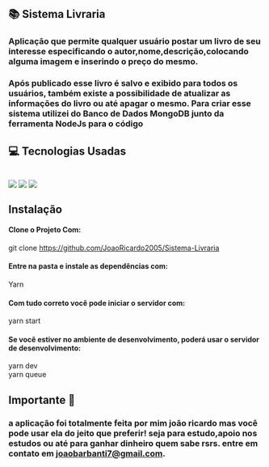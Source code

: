 ## 📚 Sistema Livraria

### Aplicação que permite qualquer usuário postar um livro de seu interesse especificando o autor,nome,descrição,colocando alguma imagem e inserindo o preço do mesmo. 
### Após publicado esse livro é salvo e exibido para todos os usuários, também existe a possibilidade de atualizar as informações do livro ou até apagar o mesmo. Para criar esse sistema utilizei do Banco de Dados MongoDB junto da ferramenta NodeJs para o código



## 💻 Tecnologias Usadas
<div style="display: inline_block"><br/>
<img align="center" src="https://img.shields.io/badge/JavaScript-323330?style=for-the-badge&logo=javascript&logoColor=F7DF1E">
<img align="center" src="https://img.shields.io/badge/Node.js-43853D?style=for-the-badge&logo=node.js&logoColor=white">
<img align="center" src="https://img.shields.io/badge/MongoDB-4EA94B?style=for-the-badge&logo=mongodb&logoColor=white">



## Instalação 

#### Clone o Projeto Com: </br>

git clone https://github.com/JoaoRicardo2005/Sistema-Livraria
#### Entre na pasta e instale as dependências com: 
 Yarn
#### Com tudo correto você pode iniciar o servidor com:
yarn start
#### Se você estiver no ambiente de desenvolvimento, poderá usar o servidor de desenvolvimento:
yarn dev</br>
yarn queue
## Importante 💛

### a aplicação foi totalmente feita por mim joão ricardo mas você pode usar ela do jeito que preferir! seja para estudo,apoio nos estudos ou até para ganhar dinheiro quem sabe rsrs. entre em contato em joaobarbanti7@gmail.com.
</div>
